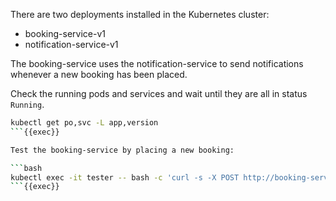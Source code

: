 There are two deployments installed in the Kubernetes cluster:
- booking-service-v1
- notification-service-v1

The booking-service uses the notification-service to send notifications whenever a new booking has been placed.

Check the running pods and services and wait until they are all in status `Running`.

```bash
kubectl get po,svc -L app,version
```{{exec}}

Test the booking-service by placing a new booking:

```bash
kubectl exec -it tester -- bash -c 'curl -s -X POST http://booking-service/book; echo;'
```{{exec}}